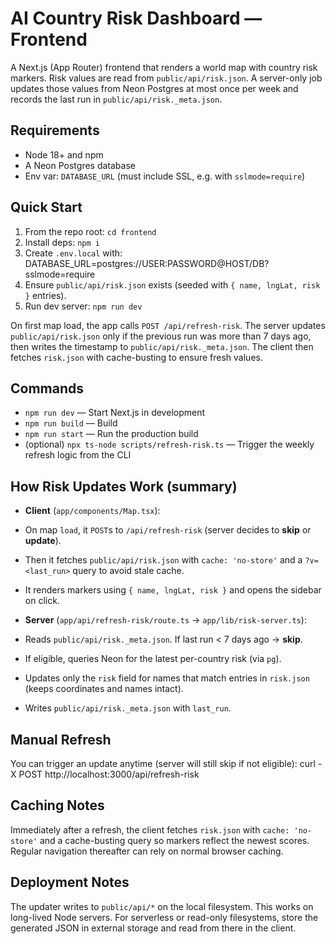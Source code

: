 # AI Country Risk Dashboard — Frontend

A Next.js (App Router) frontend that renders a world map with country risk markers. Risk values are read from `public/api/risk.json`. A server-only job updates those values from Neon Postgres at most once per week and records the last run in `public/api/risk._meta.json`.

## Requirements

- Node 18+ and npm
- A Neon Postgres database
- Env var: `DATABASE_URL` (must include SSL, e.g. with `sslmode=require`)

## Quick Start

1. From the repo root: `cd frontend`
2. Install deps: `npm i`
3. Create `.env.local` with: DATABASE_URL=postgres://USER:PASSWORD@HOST/DB?sslmode=require
4. Ensure `public/api/risk.json` exists (seeded with `{ name, lngLat, risk }` entries).
5. Run dev server: `npm run dev`

On first map load, the app calls `POST /api/refresh-risk`. The server updates `public/api/risk.json` only if the previous run was more than 7 days ago, then writes the timestamp to `public/api/risk._meta.json`. The client then fetches `risk.json` with cache-busting to ensure fresh values.

## Commands

- `npm run dev` — Start Next.js in development
- `npm run build` — Build
- `npm run start` — Run the production build
- (optional) `npx ts-node scripts/refresh-risk.ts` — Trigger the weekly refresh logic from the CLI

## How Risk Updates Work (summary)

- **Client** (`app/components/Map.tsx`):
- On map `load`, it `POST`s to `/api/refresh-risk` (server decides to **skip** or **update**).
- Then it fetches `public/api/risk.json` with `cache: 'no-store'` and a `?v=<last_run>` query to avoid stale cache.
- It renders markers using `{ name, lngLat, risk }` and opens the sidebar on click.

- **Server** (`app/api/refresh-risk/route.ts` → `app/lib/risk-server.ts`):
- Reads `public/api/risk._meta.json`. If last run < 7 days ago → **skip**.
- If eligible, queries Neon for the latest per-country risk (via `pg`).
- Updates only the `risk` field for names that match entries in `risk.json` (keeps coordinates and names intact).
- Writes `public/api/risk._meta.json` with `last_run`.

## Manual Refresh

You can trigger an update anytime (server will still skip if not eligible):
curl -X POST http://localhost:3000/api/refresh-risk

## Caching Notes

Immediately after a refresh, the client fetches `risk.json` with `cache: 'no-store'` and a cache-busting query so markers reflect the newest scores. Regular navigation thereafter can rely on normal browser caching.

## Deployment Notes

The updater writes to `public/api/*` on the local filesystem. This works on long-lived Node servers. For serverless or read-only filesystems, store the generated JSON in external storage and read from there in the client.
